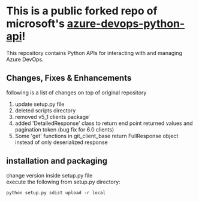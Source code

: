 # This is a public forked repo of microsoft's [azure-devops-python-api](https://github.com/microsoft/azure-devops-python-api)!

This repository contains Python APIs for interacting with and managing Azure DevOps.

## Changes, Fixes & Enhancements

following is a list of changes on top of original repository

1. update setup.py file
2. deleted scripts directory
3. removed v5_1 clients package`
4. added 'DetailedResponse' class to return end point returned values and pagination token (bug fix for 6.0 clients)
5. Some 'get' functions in git_client_base return FullResponse object instead of only deserialized response


## installation and packaging
change version inside setup.py file <br>
execute the following from setup.py directory:
```
python setup.py sdist upload -r local
```